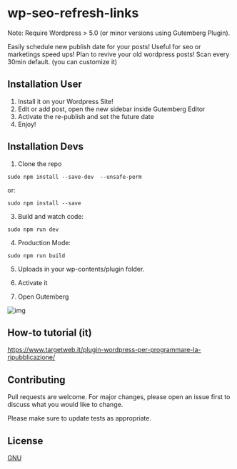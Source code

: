 # wp-seo-refresh-links

Note: Require Wordpress > 5.0 (or minor versions using Gutemberg Plugin).

Easily schedule new publish date for your posts! Useful for seo or marketings speed ups!
Plan to revive your old wordpress posts!
Scan every 30min default. (you can customize it)

## Installation User

1. Install it on your Wordpress Site!
2. Edit or add post, open the new sidebar inside Gutemberg Editor
3. Activate the re-publish and set the future date
4. Enjoy!

## Installation Devs

1. Clone the repo

```npm
sudo npm install --save-dev  --unsafe-perm  
```
or:
```npm
sudo npm install --save
```
3. Build and watch code:
```npm
sudo npm run dev
```
4. Production Mode:
```npm
sudo npm run build
```
5. Uploads in your wp-contents/plugin folder.

6. Activate it

7. Open Gutemberg 

![img](https://riccardomel.com/github/screenshots/wp-seo-refresh-link.png)

## How-to tutorial (it)
https://www.targetweb.it/plugin-wordpress-per-programmare-la-ripubblicazione/

## Contributing
Pull requests are welcome. For major changes, please open an issue first to discuss what you would like to change.

Please make sure to update tests as appropriate.

## License
[GNU](https://choosealicense.com/licenses/agpl-3.0/)